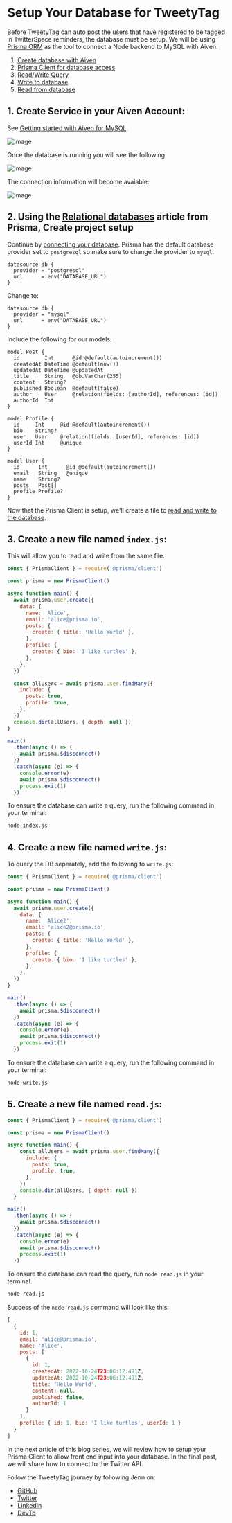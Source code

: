 # Setup Your Database for TweetyTag

Before TweetyTag can auto post the users that have registered to be tagged in TwitterSpace reminders, the database must be setup. We will be using [Prisma ORM](https://www.prisma.io/) as the tool to connect a Node backend to MySQL with Aiven. 

1. [Create database with Aiven](https://github.com/jennjunod/aivenda/blob/main/README.md#1-create-service-in-your-aiven-account)
2. [Prisma Client for database access](https://github.com/jennjunod/aivenda/blob/main/README.md#2-using-the-relational-databases-article-from-prisma-create-project-setup)
3. [Read/Write Query](https://github.com/jennjunod/aivenda/blob/main/README.md#3-create-a-new-file-named-indexjs)
4. [Write to database](https://github.com/jennjunod/aivenda/blob/main/README.md#4-create-a-new-file-named-writejs)
5. [Read from database](https://github.com/jennjunod/aivenda/blob/main/README.md#5-create-a-new-file-named-readjs)

## 1. Create Service in your Aiven Account:

See [Getting started with Aiven for MySQL](https://docs.aiven.io/docs/products/mysql/get-started.html#getting-started-with-aiven-for-mysql).

![image](https://user-images.githubusercontent.com/77285384/197628419-de00d95b-0503-42f2-bf8c-949b2ff51963.png)

Once the database is running you will see the following:

![image](https://user-images.githubusercontent.com/77285384/197630786-571055ce-43c0-427e-b6f3-62b31eeefe45.png)

The connection information will become avaiable:

![image](https://user-images.githubusercontent.com/77285384/197631205-0848f9f7-5052-4f8c-b26f-7111f63b5387.png)

## 2. Using the [Relational databases](https://www.prisma.io/docs/getting-started/setup-prisma/start-from-scratch/relational-databases-node-mysql) article from Prisma, Create project setup

Continue by [connecting your database](https://www.prisma.io/docs/getting-started/setup-prisma/start-from-scratch/relational-databases/connect-your-database-node-mysql). Prisma has the default database provider set to `postgresql` so make sure to change the provider to `mysql`.

```prisma
datasource db {
  provider = "postgresql"
  url      = env("DATABASE_URL")
}
```
        
Change to: 

```prisma
datasource db {
  provider = "mysql"
  url      = env("DATABASE_URL")
}
```

Include the following for our models.

```prisma
model Post {
  id        Int      @id @default(autoincrement())
  createdAt DateTime @default(now())
  updatedAt DateTime @updatedAt
  title     String   @db.VarChar(255)
  content   String?
  published Boolean  @default(false)
  author    User     @relation(fields: [authorId], references: [id])
  authorId  Int
}

model Profile {
  id     Int     @id @default(autoincrement())
  bio    String?
  user   User    @relation(fields: [userId], references: [id])
  userId Int     @unique
}

model User {
  id      Int      @id @default(autoincrement())
  email   String   @unique
  name    String?
  posts   Post[]
  profile Profile?
}
```

Now that the Prisma Client is setup, we'll create a file to [read and write to the database](https://www.prisma.io/docs/getting-started/setup-prisma/start-from-scratch/relational-databases/querying-the-database-node-mysql). 

## 3. Create a new file named `index.js`:

This will allow you to read and write from the same file.

```js
const { PrismaClient } = require('@prisma/client')

const prisma = new PrismaClient()

async function main() {
  await prisma.user.create({
    data: {
      name: 'Alice',
      email: 'alice@prisma.io',
      posts: {
        create: { title: 'Hello World' },
      },
      profile: {
        create: { bio: 'I like turtles' },
      },
    },
  })

  const allUsers = await prisma.user.findMany({
    include: {
      posts: true,
      profile: true,
    },
  })
  console.dir(allUsers, { depth: null })
}

main()
  .then(async () => {
    await prisma.$disconnect()
  })
  .catch(async (e) => {
    console.error(e)
    await prisma.$disconnect()
    process.exit(1)
  })
```

To ensure the database can write a query, run the following command in your terminal:

```bash
node index.js
```

## 4. Create a new file named `write.js`:

To query the DB seperately, add the following to `write.js`: 

```js
const { PrismaClient } = require('@prisma/client')

const prisma = new PrismaClient()

async function main() {
  await prisma.user.create({
    data: {
      name: 'Alice2',
      email: 'alice2@prisma.io',
      posts: {
        create: { title: 'Hello World' },
      },
      profile: {
        create: { bio: 'I like turtles' },
      },
    },
  })
}

main()
  .then(async () => {
    await prisma.$disconnect()
  })
  .catch(async (e) => {
    console.error(e)
    await prisma.$disconnect()
    process.exit(1)
  })
```

To ensure the database can write a query, run the following command in your terminal:

```bash
node write.js
```

## 5. Create a new file named `read.js`:

```js
const { PrismaClient } = require('@prisma/client')

const prisma = new PrismaClient()

async function main() {
    const allUsers = await prisma.user.findMany({
      include: {
        posts: true,
        profile: true,
      },
    })
    console.dir(allUsers, { depth: null })
  }

main()
  .then(async () => {
    await prisma.$disconnect()
  })
  .catch(async (e) => {
    console.error(e)
    await prisma.$disconnect()
    process.exit(1)
  })
```

To ensure the database can read the query, run `node read.js` in your terminal.

```bash
node read.js
```

Success of the `node read.js` command will look like this:

```js
[
  {
    id: 1,
    email: 'alice@prisma.io',
    name: 'Alice',
    posts: [
      {
        id: 1,
        createdAt: 2022-10-24T23:06:12.491Z,
        updatedAt: 2022-10-24T23:06:12.491Z,
        title: 'Hello World',
        content: null,
        published: false,
        authorId: 1
      }
    ],
    profile: { id: 1, bio: 'I like turtles', userId: 1 }
  }
]
```

In the next article of this blog series, we will review how to setup your Prisma Client to allow front end input into your database. In the final post, we will share how to connect to the Twitter API.

Follow the TweetyTag journey by following Jenn on:
- [GitHub](https://github.com/jennjunod)
- [Twitter](https://twitter.com/JennJunod)
- [LinkedIn](https://www.linkedin.com/in/jennjunod/)
- [DevTo](https://dev.to/jennjunod)
